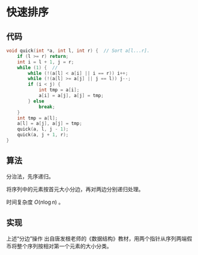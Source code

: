 # 快速排序

## 代码
```cpp
void quick(int *a, int l, int r) {  // Sort a[l...r].
    if (l >= r) return;
    int i = l + 1, j = r;
    while (1) {  //
        while (!(a[l] < a[i] || i == r)) i++;
        while (!(a[l] >= a[j] || j == l)) j--;
        if (i < j) {
            int tmp = a[i];
            a[i] = a[j], a[j] = tmp;
        } else
            break;
    }
    int tmp = a[l];
    a[l] = a[j], a[j] = tmp;
    quick(a, l, j - 1);
    quick(a, j + 1, r);
}
```

## 算法
分治法，先序递归。

将序列中的元素按首元大小分边，再对两边分别递归处理。

时间复杂度 $O(n\log{n})$ 。


## 实现
上述“分边”操作
出自唐发根老师的《数据结构》教材，用两个指针从序列两端假币将整个序列按相对第一个元素的大小分类。